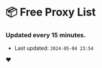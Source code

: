 # :package: Free Proxy List
### Updated every 15 minutes.

- Last updated: `2024-05-04 23:54`

:heart:
